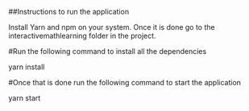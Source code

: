##Instructions to run the application

Install Yarn and npm on your system. Once it is done go to the interactivemathlearning folder in the project.

#Run the following command to install all the dependencies

yarn install

#Once that is done run the following command to start the application

yarn start
